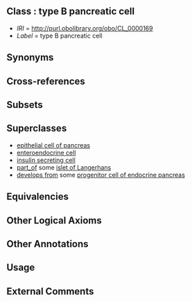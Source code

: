 
## Class : type B pancreatic cell

 * *IRI* = http://purl.obolibrary.org/obo/CL_0000169
 * *Label* = type B pancreatic cell

## Synonyms


## Cross-references


## Subsets


## Superclasses

 * [epithelial cell of pancreas](../../CL/83/CL_0000083.md)
 * [enteroendocrine cell](../../CL/64/CL_0000164.md)
 * [insulin secreting cell](../../CL/68/CL_0000168.md)
 * [part_of](../../BFO/50/BFO_0000050.md) some [islet of Langerhans](../../UBERON/06/UBERON_0000006.md)
 * [develops from](../../RO/02/RO_0002202.md) some [progenitor cell of endocrine pancreas](../../CL/51/CL_0002351.md)

## Equivalencies


## Other Logical Axioms


## Other Annotations


## Usage


## External Comments

